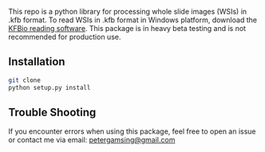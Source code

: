 This repo is a python library for processing whole slide images (WSIs) in .kfb format. To read WSIs in .kfb format in Windows platform, download the [KFBio reading software](https://www.kfbio.cn/k-viewer). This package is in heavy beta testing and is not recommended for production use.

## Installation
```bash
git clone 
python setup.py install
```

## Trouble Shooting
If you encounter errors when using this package, feel free to open an issue or contact me via email: [petergamsing@gmail.com](mailto:petergamsing@gmail.com)